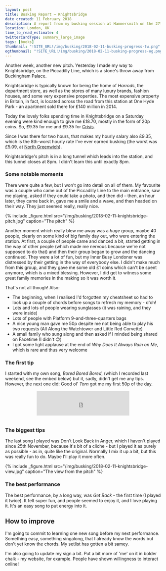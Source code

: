 ```yaml
---
layout: post
title: Busking Report – Knightsbridge
date_created: 11 February 2018
description: A report from my busking session at Hammersmith on the 27th of January 2018!
location: London, UK
time_to_read_estimate: 4
twitterCardType: summary_large_image
tags: [books]
thumbnail: "!SITE_URL!/img/busking/2018-02-11-busking-progress-tw.png"
ogthumbnail: "!SITE_URL!/img/busking/2018-02-11-busking-progress-og.png"
---
```


Another week, another new pitch. Yesterday I made my way to Knightsbridge, on the Piccadilly Line, which is a stone's throw away from Buckingham Palace.

Knightsbridge is typically known for being the home of _Harrods_, the department store, as well as the stores of many luxury brands, fashion houses, and some very expensive properties. The most expensive property in Britain, in fact, is located across the road from this station at One Hyde Park - an apartment sold there for £140 million in 2014. 

Today the lovely folks spending time in Knightsbridge on a Saturday evening were kind enough to give me £18.70, mostly in the form of 20p coins. So, £9.35 for me and £9.35 for [Crisis](https://www.crisis.org.uk/).

Since I was there for two hours, that makes my hourly salary also £9.35, which is the 8th-worst hourly rate I've ever earned busking (the worst was £5.09, at [North Greenwich](/busking/2017-10-14-north-greenwich)).

Knightsbridge's pitch is in a long tunnel which leads into the station, and this tunnel closes at 8pm. I didn't learn this until exactly 8pm.

### Some notable moments

There were quite a few, but I won't go into detail on all of them. My favourite was a couple who came out of the Piccadilly Line to the main entrance, saw me playing, asked if they could take a photo, and then did – then, an hour later, they came back in, gave me a smile and a wave, and then headed on their way. They just seemed really, really nice.

{% include _figure.html src="/img/busking/2018-02-11-knightsbridge-pitch.jpg" caption="The pitch" %}

Another moment which really blew me away was a _huge_ group, maybe 40 people, clearly on some kind of big family day out, who were entering the station. At first, a couple of people came and danced a bit, started getting in the way of other people (which made me nervous because we're not supposed to do that) and then their group began to grow and the dancing continued. They were a lot of fun, but my Inner Busy Londoner was distressed by their getting in the way of everybody else. I didn't make much from this group, and they gave me some old £1 coins which can't be spent anymore, which is a mixed blessing. However, I did get to witness some great family memories in the making so it was worth it.

That's not all though! Also:

* The beginning, when I realised I'd forgotten my cheatsheet so had to look up a couple of chords before songs to refresh my memory - d'oh!
* Lots and lots of people wearing sunglasses (it was raining, and they were inside)
* Lots of people with Platform 9-and-three-quarters bags
* A nice young man gave me 50p despite me not being able to play his two requests (All Along the Watchtower and Little Red Corvette)
* A small family who sung along and then asked if I minded being shared on Facetime (I didn't 😊)
* I got some light applause at the end of _Why Does It Always Rain on Me_, which is rare and thus very welcome

### The first tip

I started with my own song, _Bored Bored Bored_, (which I recorded last weekend, see the embed below) but it, sadly, didn't get me any tips. However, the next one did: Good ol' _Torn_ got me my first 50p of the day.

<div style="text-align: center;padding-bottom:1em">
	<iframe src="https://open.spotify.com/embed?uri=spotify:track:19aM7WJ5aTgKVQxLnZcTZT" width="300" height="80" frameborder="0" allowtransparency="true"></iframe>
</div>

### The biggest tips

The last song I played was Don't Look Back in Anger, which I haven't played since 25th November, because it's bit of a cliche - but I played it as purely as possible - as in, quite like the original. Normally I mix it up a bit, but this was really fun to do. Maybe I'll play it more often.

{% include _figure.html src="/img/busking/2018-02-11-knightsbridge-view.jpg" caption="The view from the pitch" %}

### The best performance

The best performance, by a long way, was _Get Back_  - the first time (I played it twice). It felt super fun, and people seemed to enjoy it, and I love playing it. It's an easy song to put energy into it.

## How to improve

I'm going to commit to learning one new song before my next performance. Something easy, something singalong, that I already know the words but don't yet know the chords. My setlist has gotten a bit samey.

I'm also going to update my sign a bit. Put a bit more of 'me' on it in bolder chalk - my website, for example. People have shown willingness to interact online!
